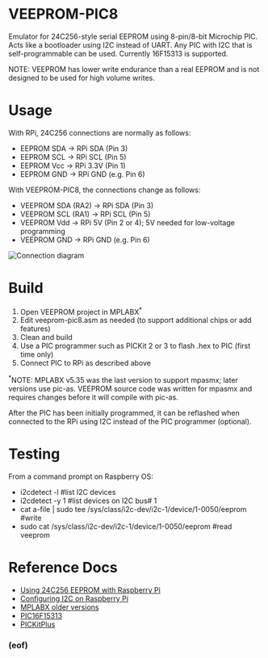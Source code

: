 # VEEPROM-PIC8

Emulator for 24C256-style serial EEPROM using 8-pin/8-bit Microchip PIC.  Acts like a bootloader using I2C instead of UART.  Any PIC with I2C that is self-programmable can be used.  Currently 16F15313 is supported.

NOTE: VEEPROM has lower write endurance than a real EEPROM and is not designed to be used for high volume writes.

# Usage

With RPi, 24C256 connections are normally as follows:
* EEPROM SDA -> RPi SDA (Pin 3)
* EEPROM SCL -> RPi SCL (Pin 5)
* EEPROM Vcc -> RPi 3.3V (Pin 1)
* EEPROM GND -> RPi GND (e.g. Pin 6)

With VEEPROM-PIC8, the connections change as follows:
* VEEPROM SDA (RA2) -> RPi SDA (Pin 3)
* VEEPROM SCL (RA1) -> RPi SCL (Pin 5)
* VEEPROM Vdd -> RPi 5V (Pin 2 or 4); 5V needed for low-voltage programming
* VEEPROM GND -> RPi GND (e.g. Pin 6)

![Connection diagram](doc/connections.svg)

# Build

1. Open VEEPROM project in MPLABX<sup>*</sup>
2. Edit veeprom-pic8.asm as needed (to support additional chips or add features)
3. Clean and build
4. Use a PIC programmer such as PICKit 2 or 3 to flash .hex to PIC (first time only)
5. Connect PIC to RPi as described above

<sup>*</sup>NOTE: MPLABX v5.35 was the last version to support mpasmx; later versions use pic-as.  VEEPROM source code was written for mpasmx and requires changes before it will compile with pic-as.

After the PIC has been initially programmed, it can be reflashed when connected to the RPi using I2C instead of the PIC programmer (optional).

# Testing

From a command prompt on Raspberry OS:
* i2cdetect -l  #list I2C devices
* i2cdetect -y 1  #list devices on I2C bus# 1
* cat a-file | sudo tee /sys/class/i2c-dev/i2c-1/device/1-0050/eeprom  #write
* sudo cat /sys/class/i2c-dev/i2c-1/device/1-0050/eeprom  #read veeprom

# Reference Docs
- [Using 24C256 EEPROM with Raspberry Pi](https://lektiondestages.art.blog/2020/03/20/using-a-24c256-24lc256-eeprom-on-raspberry-pi-with-device-overlays/)
- [Configuring I2C on Raspberry Pi](https://learn.adafruit.com/adafruits-raspberry-pi-lesson-4-gpio-setup/configuring-i2c)
- [MPLABX older versions](https://www.microchip.com/en-us/development-tools-tools-and-software/mplab-ecosystem-downloads-archive)
- [PIC16F15313](https://www.microchip.com/en-us/product/PIC16F15313)
- [PICKitPlus](https://github.com/Anobium/PICKitPlus)

### (eof)
